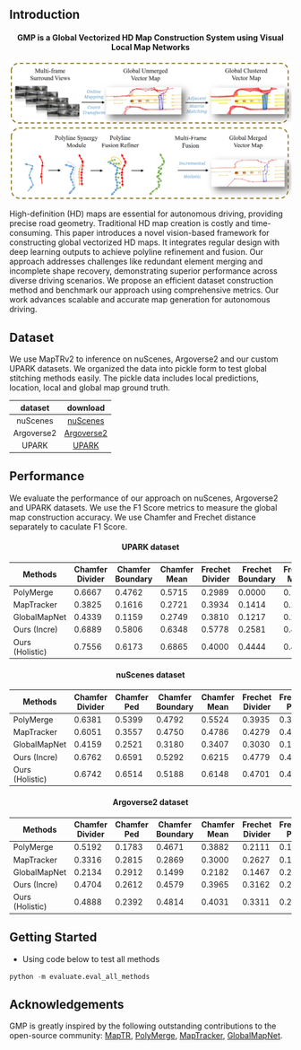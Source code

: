 ## Introduction
<div align="center"><h4>GMP is a Global Vectorized HD Map Construction System using Visual Local Map Networks </h4></div>

![framework](assets/abstract.png "framework")


High-definition (HD) maps are essential for autonomous driving, providing precise road geometry. Traditional HD map creation is costly and time-consuming. This paper introduces a novel vision-based framework for constructing global vectorized HD maps. It integrates regular design with deep learning outputs to achieve polyline refinement and fusion. Our approach addresses challenges like redundant element merging and incomplete shape recovery, demonstrating superior performance across diverse driving scenarios. We propose an efficient dataset construction method and benchmark our approach using comprehensive metrics. Our work advances scalable and accurate map generation for autonomous driving.

## Dataset

We use MapTRv2 to inference on nuScenes, Argoverse2 and our custom UPARK datasets. We organized the data into pickle form to test global stitching methods easily. The pickle data includes local predictions, location, local and global map ground truth.

| dataset | download|
| :---: | :---: | 
| nuScenes | [nuScenes](data/result_keep_all_nuscenes_glb.pkl)|
| Argoverse2 | [Argoverse2](data/result_keep_all_argo_glb.pkl)|
| UPARK | [UPARK](data/result_keep_all_weijing_glb.pkl) |

## Performance

We evaluate the performance of our approach on nuScenes, Argoverse2 and UPARK datasets. We use the F1 Score metrics to measure the global map construction accuracy. We use Chamfer and Frechet distance separately to caculate F1 Score.


<div align="center"><h4> UPARK dataset</h4></div>

| Methods          | Chamfer Divider | Chamfer Boundary | Chamfer Mean | Frechet Divider | Frechet Boundary | Frechet Mean |
|------------------|-----------------|------------------|--------------|-----------------|------------------|--------------|
| PolyMerge        | 0.6667          | 0.4762           | 0.5715       | 0.2989          | 0.0000           | 0.1945       |
| MapTracker       | 0.3825          | 0.1616           | 0.2721       | 0.3934          | 0.1414           | 0.2674       |
| GlobalMapNet     | 0.4339          | 0.1159           | 0.2749       | 0.3810          | 0.1217           | 0.2514       |
| Ours (Incre)     | 0.6889          | 0.5806           | 0.6348       | 0.5778          | 0.2581           | 0.4180       |
| Ours (Holistic)  | 0.7556          | 0.6173           | 0.6865       | 0.4000          | 0.4444           | 0.4222       |


<div align="center"><h4> nuScenes dataset</h4></div>

| Methods          | Chamfer Divider | Chamfer Ped| Chamfer Boundary | Chamfer Mean | Frechet Divider | Frechet Ped| Frechet Boundary | Frechet Mean |
|------------------|-----------------|----------------------|------------------|--------------|-----------------|----------------------|------------------|--------------|
| PolyMerge        | 0.6381          | 0.5399               | 0.4792           | 0.5524       | 0.3935          | 0.3935               | 0.2064           | 0.3311       |
| MapTracker       | 0.6051          | 0.3557               | 0.4750           | 0.4786       | 0.4279          | 0.4403               | 0.3290           | 0.3991       |
| GlobalMapNet     | 0.4159          | 0.2521               | 0.3180           | 0.3407       | 0.3030          | 0.1945               | 0.2380           | 0.2452       |
| Ours (Incre)     | 0.6762          | 0.6591               | 0.5292           | 0.6215       | 0.4779          | 0.4520               | 0.3515           | 0.4271       |
| Ours (Holistic)  | 0.6742          | 0.6514               | 0.5188           | 0.6148       | 0.4701          | 0.4419               | 0.3379           | 0.4166       |


<div align="center"><h4> Argoverse2 dataset</h4></div>

| Methods          | Chamfer Divider | Chamfer Ped | Chamfer Boundary | Chamfer Mean | Frechet Divider | Frechet Ped | Frechet Boundary | Frechet Mean |
|------------------|-----------------|----------------------|------------------|--------------|-----------------|----------------------|------------------|--------------|
| PolyMerge        | 0.5192          | 0.1783               | 0.4671           | 0.3882       | 0.2111          | 0.1685               | 0.1176           | 0.1657       |
| MapTracker       | 0.3316          | 0.2815               | 0.2869           | 0.3000       | 0.2627          | 0.1844               | 0.1919           | 0.2130       |
| GlobalMapNet     | 0.2134          | 0.2912               | 0.1499           | 0.2182       | 0.1467          | 0.2383               | 0.0954           | 0.1601       |
| Ours (Incre)     | 0.4704          | 0.2612               | 0.4579           | 0.3965       | 0.3162          | 0.2521               | 0.2948           | 0.2877       |
| Ours (Holistic)  | 0.4888          | 0.2392               | 0.4814           | 0.4031       | 0.3311          | 0.2303               | 0.3150           | 0.2921       |


## Getting Started
- Using code below to  test all methods
```python
python -m evaluate.eval_all_methods
```

## Acknowledgements

GMP is greatly inspired by the following outstanding contributions to the open-source community: [MapTR](https://github.com/hustvl/MapTR/), [PolyMerge](https://github.com/mohamed-mkh15/PolyMerge), [MapTracker](https://github.com/woodfrog/maptracker), [GlobalMapNet](https://github.com/woodfrog/maptracker).
